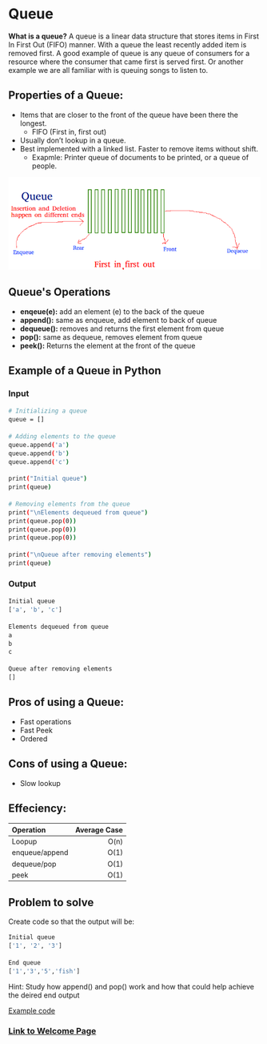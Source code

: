 <!-- Provide the tutorial for the first data structure topic. You should include a link back to the welcome page. -->

# Queue
__What is a queue?__ A queue is a linear data structure that stores items in First In First Out (FIFO) manner. With a queue the least recently added item is removed first. A good example of queue is any queue of consumers for a resource where the consumer that came first is served first. Or another example we are all familiar with is queuing songs to listen to.

## Properties of a Queue:
- Items that are closer to the front of the queue have been there the longest.
    - FIFO (First in, first out)
- Usually don’t lookup in a queue.
- Best implemented with a linked list. Faster to remove items without shift.
    - Exapmle: Printer queue of documents to be printed, or a queue of people.

![Queue Image](https://github.com/travis7smith/CSE212_final/blob/main/Picture%20Files/queue.png?raw=true)

## Queue's Operations
- __enqeue(e):__ add an element (e) to the back of the queue
- __append():__ same as enqueue, add element to back of queue
- __dequeue():__ removes and returns the first element from queue
- __pop():__ same as dequeue, removes element from queue
- __peek():__ Returns the element at the front of the queue

## Example of a Queue in Python
### Input
```sh
# Initializing a queue
queue = []
 
# Adding elements to the queue
queue.append('a')
queue.append('b')
queue.append('c')
 
print("Initial queue")
print(queue)
 
# Removing elements from the queue
print("\nElements dequeued from queue")
print(queue.pop(0))
print(queue.pop(0))
print(queue.pop(0))
 
print("\nQueue after removing elements")
print(queue) 
```
### Output
```sh
Initial queue
['a', 'b', 'c']

Elements dequeued from queue
a
b
c

Queue after removing elements
[]
```
## Pros of using a Queue:
- Fast operations
- Fast Peek
- Ordered

## Cons of using a Queue:
- Slow lookup

## Effeciency:

| Operation | Average Case |
| :--- | ---: |
| Loopup | O(n) |
| enqueue/append | O(1) |
| dequeue/pop | O(1) |
| peek | O(1) |

## Problem to solve
Create code so that the output will be:
```sh
Initial queue
['1', '2', '3']

End queue
['1','3','5','fish']
```
Hint: Study how append() and pop() work and how that could help achieve the deired end output

[Example code](https://github.com/travis7smith/CSE212_final/blob/main/Python%20Files/queue_practice_solution.py)

### [Link to Welcome Page](https://travis7smith.github.io/CSE212_final/0-welcome.html)
